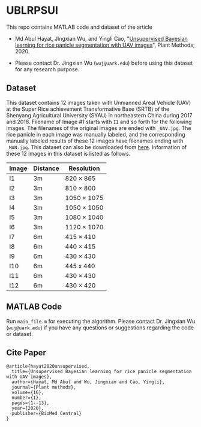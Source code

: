 # UBLRPSUI
This repo contains MATLAB code and dataset of the article

- Md Abul Hayat, Jingxian Wu, and Yingli Cao, "[Unsupervised Bayesian learning for rice panicle segmentation with UAV images](https://plantmethods.biomedcentral.com/articles/10.1186/s13007-020-00567-8)", Plant Methods, 2020.

- Please contact Dr. Jingxian Wu (`wuj@uark.edu`) before using this dataset for any research purpose.

## Dataset 
This dataset contains 12 images taken with Unmanned Areal Vehicle (UAV) at the Super Rice achievement Transformative Base (SRTB) of the Shenyang Agricultural University (SYAU) in northeastern China during 2017 and 2018.  Filename of Image #1 starts with `I1` and so forth for the following images. The filenames of the original images are ended with `_UAV.jpg`. The rice panicle in each image was manually labeled, and the corresponding manually labeled results of these 12 images have filenames ending with `_MAN.jpg`. This dataset can also be downloaded from [here](https://wuj.hosted.uark.edu/research/datasets/panicle/UBLRPSUI.zip). Information of these 12 images in this dataset is listed as follows.

| Image |	Distance | Resolution |
| --- | --- | --- |
| I1	| 3m | 820 × 865 |
| I2 | 3m | 810 × 800 |
| I3 | 3m | 1050 × 1075 |  
| I4 | 3m | 1050 × 1050 |  
| I5 | 3m | 1080 × 1040 |  
| I6 | 3m | 1120 × 1070 | 
| I7 | 6m | 415 × 410 | 
| I8 | 6m | 440 × 415 | 
| I9 | 6m | 430 × 430 | 
| I10 | 6m | 445 x 440 |
| I11 | 6m | 430 × 430 |   
| I12 | 6m | 430 × 420 |  

## MATLAB Code
Run `main_file.m` for executing the algorithm. Please contact Dr. Jingxian Wu (`wuj@uark.edu`) if you have any questions or suggestions regarding the code or dataset.

## Cite Paper
```
@article{hayat2020unsupervised,
  title={Unsupervised Bayesian learning for rice panicle segmentation with UAV images},
  author={Hayat, Md Abul and Wu, Jingxian and Cao, Yingli},
  journal={Plant methods},
  volume={16},
  number={1},
  pages={1--13},
  year={2020},
  publisher={BioMed Central}
}
```
